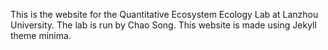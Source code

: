 This is the website for the Quantitative Ecosystem Ecology Lab at Lanzhou University. The lab is run by Chao Song. This website is made using Jekyll theme minima.
